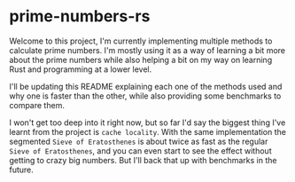 # prime-numbers-rs

Welcome to this project, I'm currently implementing multiple methods to calculate prime numbers. I'm mostly using it as a way of learning a bit more about the prime numbers while also helping a bit on my way on learning Rust and programming at a lower level.


I'll be updating this README explaining each one of the methods used and why one is faster than the other, while also providing some benchmarks to compare them.

I won't get too deep into it right now, but so far I'd say the biggest thing I've learnt from the project is `cache locality`. With the same implementation the segmented `Sieve of Eratosthenes` is about twice as fast as the regular `Sieve of Eratosthenes`, and you can even start to see the effect without getting to crazy big numbers. But I'll back that up with benchmarks in the future.

